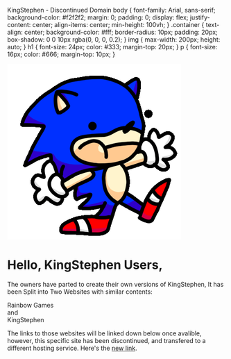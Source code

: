KingStephen - Discontinued Domain body { font-family: Arial, sans-serif; background-color: #f2f2f2; margin: 0; padding: 0; display: flex; justify-content: center; align-items: center; min-height: 100vh; } .container { text-align: center; background-color: #fff; border-radius: 10px; padding: 20px; box-shadow: 0 0 10px rgba(0, 0, 0, 0.2); } img { max-width: 200px; height: auto; } h1 { font-size: 24px; color: #333; margin-top: 20px; } p { font-size: 16px; color: #666; margin-top: 10px; }

![](images/sunky.gif)

Hello, KingStephen Users,
=========================

  
  
  

The owners have parted to create their own versions of KingStephen, It has been Split into Two Websites with similar contents:  
  
  
Rainbow Games  
and  
KingStephen  
  
  
The links to those websites will be linked down below once avalible, however, this specific site has been discontinued, and transfered to a different hosting service. Here's the [new link](kingstephen.vercel.app).